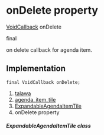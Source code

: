 
<div>

# onDelete property

</div>


[VoidCallback](https://api.flutter.dev/flutter/dart-ui/VoidCallback.html)
onDelete


final




on delete callback for agenda item.



## Implementation

``` language-dart
final VoidCallback onDelete;
```







1.  [talawa](../../index.md)
2.  [agenda_item_tile](../../widgets_agenda_item_tile/)
3.  [ExpandableAgendaItemTile](../../widgets_agenda_item_tile/ExpandableAgendaItemTile-class.md)
4.  onDelete property

##### ExpandableAgendaItemTile class







